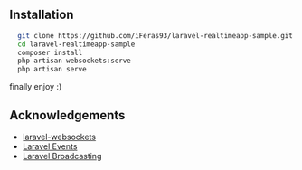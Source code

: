 
## Installation


```bash
  git clone https://github.com/iFeras93/laravel-realtimeapp-sample.git
  cd laravel-realtimeapp-sample
  composer install
  php artisan websockets:serve
  php artisan serve
```
finally enjoy :)

## Acknowledgements

- [laravel-websockets](https://beyondco.de/docs/laravel-websockets/getting-started/introduction)
- [Laravel Events](https://laravel.com/docs/8.x/events#introduction)
- [Laravel Broadcasting](https://laravel.com/docs/8.x/broadcasting)

  
